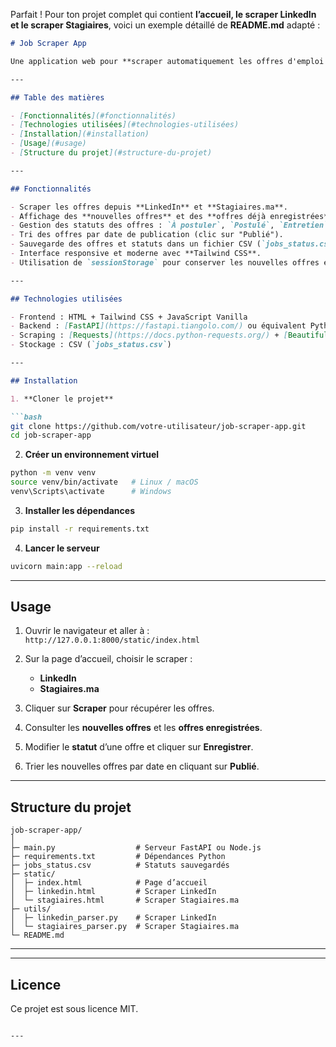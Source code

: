 Parfait ! Pour ton projet complet qui contient **l’accueil, le scraper LinkedIn et le scraper Stagiaires**, voici un exemple détaillé de **README.md** adapté :

````markdown
# Job Scraper App

Une application web pour **scraper automatiquement les offres d'emploi et de stage** depuis LinkedIn et Stagiaires.ma, et les gérer en temps réel.

---

## Table des matières

- [Fonctionnalités](#fonctionnalités)
- [Technologies utilisées](#technologies-utilisées)
- [Installation](#installation)
- [Usage](#usage)
- [Structure du projet](#structure-du-projet)

---

## Fonctionnalités

- Scraper les offres depuis **LinkedIn** et **Stagiaires.ma**.  
- Affichage des **nouvelles offres** et des **offres déjà enregistrées**.  
- Gestion des statuts des offres : `À postuler`, `Postulé`, `Entretien`, `Refusé`.  
- Tri des offres par date de publication (clic sur "Publié").  
- Sauvegarde des offres et statuts dans un fichier CSV (`jobs_status.csv`).  
- Interface responsive et moderne avec **Tailwind CSS**.  
- Utilisation de `sessionStorage` pour conserver les nouvelles offres entre les rechargements.  

---

## Technologies utilisées

- Frontend : HTML + Tailwind CSS + JavaScript Vanilla  
- Backend : [FastAPI](https://fastapi.tiangolo.com/) ou équivalent Python/Node.js  
- Scraping : [Requests](https://docs.python-requests.org/) + [BeautifulSoup](https://www.crummy.com/software/BeautifulSoup/)  
- Stockage : CSV (`jobs_status.csv`)  

---

## Installation

1. **Cloner le projet**

```bash
git clone https://github.com/votre-utilisateur/job-scraper-app.git
cd job-scraper-app
````

2. **Créer un environnement virtuel**

```bash
python -m venv venv
source venv/bin/activate   # Linux / macOS
venv\Scripts\activate      # Windows
```

3. **Installer les dépendances**

```bash
pip install -r requirements.txt
```

4. **Lancer le serveur**

```bash
uvicorn main:app --reload
```

---

## Usage

1. Ouvrir le navigateur et aller à :
   `http://127.0.0.1:8000/static/index.html`

2. Sur la page d’accueil, choisir le scraper :

   * **LinkedIn**
   * **Stagiaires.ma**

3. Cliquer sur **Scraper** pour récupérer les offres.

4. Consulter les **nouvelles offres** et les **offres enregistrées**.

5. Modifier le **statut** d’une offre et cliquer sur **Enregistrer**.

6. Trier les nouvelles offres par date en cliquant sur **Publié**.

---

## Structure du projet

```
job-scraper-app/
│
├─ main.py                  # Serveur FastAPI ou Node.js
├─ requirements.txt         # Dépendances Python
├─ jobs_status.csv          # Statuts sauvegardés
├─ static/
│  ├─ index.html            # Page d’accueil
│  ├─ linkedin.html         # Scraper LinkedIn
│  └─ stagiaires.html       # Scraper Stagiaires.ma
├─ utils/
│  ├─ linkedin_parser.py    # Scraper LinkedIn
│  └─ stagiaires_parser.py  # Scraper Stagiaires.ma
└─ README.md
```

---




---

## Licence

Ce projet est sous licence MIT.

```

---

```
